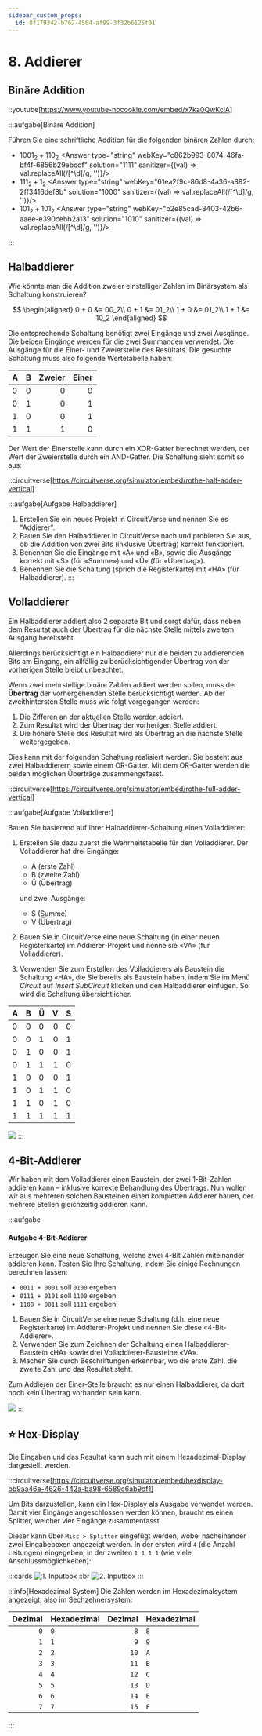 ```yaml
---
sidebar_custom_props:
  id: 8f179342-b762-4504-af99-3f32b6125f01
---
```


# 8. Addierer

## Binäre Addition

::youtube[https://www.youtube-nocookie.com/embed/x7ka0QwKciA]

:::aufgabe[Binäre Addition]
<Answer type="state" webKey="627b8aae-b77f-4e6e-8951-00c0b397f3b9" />

Führen Sie eine schriftliche Addition für die folgenden binären Zahlen durch:

- $1001_2 + 110_2$
  <Answer type="string" webKey="c862b993-8074-46fa-bf4f-6856b29ebcdf" solution="1111" sanitizer={(val) => val.replaceAll(/[^\d]/g, '')}/>
- $111_2 + 1_2$
  <Answer type="string" webKey="61ea2f9c-86d8-4a36-a882-2ff3416def8b" solution="1000" sanitizer={(val) => val.replaceAll(/[^\d]/g, '')}/>
- $101_2 + 101_2$
  <Answer type="string" webKey="b2e85cad-8403-42b6-aaee-e390cebb2a13" solution="1010" sanitizer={(val) => val.replaceAll(/[^\d]/g, '')}/>

:::

## Halbaddierer

Wie könnte man die Addition zweier einstelliger Zahlen im Binärsystem als Schaltung konstruieren?

$$
\begin{aligned}
0 + 0 &= 00_2\\
0 + 1 &= 01_2\\
1 + 0 &= 01_2\\
1 + 1 &= 10_2
\end{aligned}
$$

Die entsprechende Schaltung benötigt zwei Eingänge und zwei Ausgänge. Die beiden Eingänge werden für die zwei Summanden verwendet. Die Ausgänge für die Einer- und Zweierstelle des Resultats. Die gesuchte Schaltung muss also folgende Wertetabelle haben:

<div className="slim-table">

| A    | B    | Zweier | Einer |
| :--- | :--- | -----: | ----: |
| 0    | 0    |      0 |     0 |
| 0    | 1    |      0 |     1 |
| 1    | 0    |      0 |     1 |
| 1    | 1    |      1 |     0 |

</div>

Der Wert der Einerstelle kann durch ein XOR-Gatter berechnet werden, der Wert der Zweierstelle durch ein AND-Gatter. Die Schaltung sieht somit so aus:

::circuitverse[https://circuitverse.org/simulator/embed/rothe-half-adder-vertical]

:::aufgabe[Aufgabe Halbaddierer]
<Answer type="state" webKey="c75944fb-cc94-4a78-8d91-dbeead45e9dd" />

1. Erstellen Sie ein neues Projekt in CircuitVerse und nennen Sie es "Addierer".
2. Bauen Sie den Halbaddierer in CircuitVerse nach und probieren Sie aus, ob die Addition von zwei Bits (inklusive Übertrag) korrekt funktioniert.
3. Benennen Sie die Eingänge mit «A» und «B», sowie die Ausgänge korrekt mit «S» (für «Summe») und «Ü» (für «Übertrag»).
4. Benennen Sie die Schaltung (sprich die Registerkarte) mit «HA» (für Halbaddierer).
:::

## Volladdierer

Ein Halbaddierer addiert also 2 separate Bit und sorgt dafür, dass neben dem Resultat auch der Übertrag für die nächste Stelle mittels zweitem Ausgang bereitsteht.

Allerdings berücksichtigt ein Halbaddierer nur die beiden zu addierenden Bits am Eingang, ein allfällig zu berücksichtigender Übertrag von der vorherigen Stelle bleibt unbeachtet.

Wenn zwei mehrstellige binäre Zahlen addiert werden sollen, muss der **Übertrag** der vorhergehenden Stelle berücksichtigt werden. Ab der zweithintersten Stelle muss wie folgt vorgegangen werden:

1. Die Zifferen an der aktuellen Stelle werden addiert.
2. Zum Resultat wird der Übertrag der vorherigen Stelle addiert.
3. Die höhere Stelle des Resultat wird als Übertrag an die nächste Stelle weitergegeben.

Dies kann mit der folgenden Schaltung realisiert werden. Sie besteht aus zwei Halbaddierern sowie einem OR-Gatter. Mit dem OR-Gatter werden die beiden möglichen Überträge zusammengefasst.

::circuitverse[https://circuitverse.org/simulator/embed/rothe-full-adder-vertical]

:::aufgabe[Aufgabe Volladdierer]
<Answer type="state" webKey="9a0423f2-4aea-4361-99c5-c4b1009dee9d" />

Bauen Sie basierend auf Ihrer Halbaddierer-Schaltung einen Volladdierer:

1. Erstellen Sie dazu zuerst die Wahrheitstabelle für den Volladdierer. Der Volladdierer hat drei Eingänge:
    - A (erste Zahl)
    - B (zweite Zahl)
    - Ü (Übertrag)

    und zwei Ausgänge:

    - S (Summe)
    - V (Übertrag)

2. Bauen Sie in CircuitVerse eine neue Schaltung (in einer neuen Registerkarte) im Addierer-Projekt und nenne sie «VA» (für Volladdierer).
3. Verwenden Sie zum Erstellen des Volladdierers als Baustein die Schaltung «HA», die Sie bereits als Baustein haben, indem Sie im Menü _Circuit_ auf _Insert SubCircuit_ klicken und den Halbaddierer einfügen. So wird die Schaltung übersichtlicher.

<Solution webKey="e46e1f4f-3032-4c10-94c5-3bd0db8df748">

<div className="slim-table">

| A    | B    | Ü    |    V |    S |
| :--- | :--- | :--- | ---: | ---: |
| 0    | 0    | 0    |    0 |    0 |
| 0    | 0    | 1    |    0 |    1 |
| 0    | 1    | 0    |    0 |    1 |
| 0    | 1    | 1    |    1 |    0 |
| 1    | 0    | 0    |    0 |    1 |
| 1    | 0    | 1    |    1 |    0 |
| 1    | 1    | 0    |    1 |    0 |
| 1    | 1    | 1    |    1 |    1 |

</div>

![](images/09-cv-va.png)
</Solution>
:::

## 4-Bit-Addierer
Wir haben mit dem Volladdierer einen Baustein, der zwei 1-Bit-Zahlen addieren kann – inklusive korrekte Behandlung des Übertrags. Nun wollen wir aus mehreren solchen Bausteinen einen kompletten Addierer bauen, der mehrere Stellen gleichzeitig addieren kann.

:::aufgabe
<Answer type="state" webKey="a23144ba-e117-4c89-890f-680aebf0c533" />

#### Aufgabe 4-Bit-Addierer

Erzeugen Sie eine neue Schaltung, welche zwei 4-Bit Zahlen miteinander addieren kann. Testen Sie Ihre Schaltung, indem Sie einige Rechnungen berechnen lassen:

- `0011 + 0001` soll `0100` ergeben
- `0111 + 0101` soll `1100` ergeben
- `1100 + 0011` soll `1111` ergeben

1. Bauen Sie in CircuitVerse eine neue Schaltung (d.h. eine neue Registerkarte) im Addierer-Projekt und nennen Sie diese «4-Bit-Addierer».
2. Verwenden Sie zum Zeichnen der Schaltung einen Halbaddierer-Baustein «HA» sowie drei Volladdierer-Bausteine «VA».
3. Machen Sie durch Beschriftungen erkennbar, wo die erste Zahl, die zweite Zahl und das Resultat steht. 

<Hint>

Zum Addieren der Einer-Stelle braucht es nur einen Halbaddierer, da dort noch kein Übertrag vorhanden sein kann.
</Hint>

<Solution webKey="e46e1f4f-3032-4c10-94c5-3bd0db8df748">

![](images/09-cv-4-bit-adder.png)
</Solution>
:::

## ⭐️ Hex-Display

Die Eingaben und das Resultat kann auch mit einem Hexadezimal-Display dargestellt werden.

::circuitverse[https://circuitverse.org/simulator/embed/hexdisplay-bb9aa46e-4626-442a-ba98-6589c6ab9df1]

Um Bits darzustellen, kann ein Hex-Display als Ausgabe verwendet werden. Damit vier Eingänge angeschlossen werden können, braucht es einen Splitter, welcher vier Eingänge zusammenfasst.

Dieser kann über `Misc > Splitter` eingefügt werden, wobei nacheinander zwei Eingabeboxen angezeigt werden. In der ersten wird `4` (die Anzahl Leitungen) eingegeben, in der zweiten `1 1 1 1` (wie viele Anschlussmöglichkeiten):

:::cards
![1. Inputbox](images/02-hex-display-q1.png)
::br
![2. Inputbox](images/02-hex-display-q2.png)
:::

:::info[Hexadezimal System]
Die Zahlen werden im Hexadezimalsystem angezeigt, also im Sechzehnersystem:

<div className="slim-table">

| Dezimal | Hexadezimal | Dezimal | Hexadezimal |
| ------: | :---------- | ------: | :---------- |
|     `0` | `0`         |     `8` | `8`         |
|     `1` | `1`         |     `9` | `9`         |
|     `2` | `2`         |    `10` | `A`         |
|     `3` | `3`         |    `11` | `B`         |
|     `4` | `4`         |    `12` | `C`         |
|     `5` | `5`         |    `13` | `D`         |
|     `6` | `6`         |    `14` | `E`         |
|     `7` | `7`         |    `15` | `F`         |

</div>

:::
